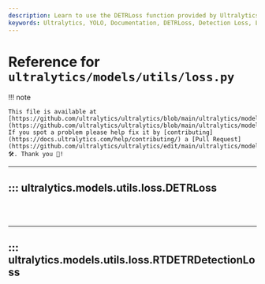 ```yaml
---
description: Learn to use the DETRLoss function provided by Ultralytics YOLO. Understand how to utilize loss in RTDETR detection models to improve accuracy.
keywords: Ultralytics, YOLO, Documentation, DETRLoss, Detection Loss, Loss function, DETR, RTDETR Detection Models
---
```


# Reference for `ultralytics/models/utils/loss.py`

!!! note

    This file is available at [https://github.com/ultralytics/ultralytics/blob/main/ultralytics/models/utils/loss.py](https://github.com/ultralytics/ultralytics/blob/main/ultralytics/models/utils/loss.py). If you spot a problem please help fix it by [contributing](https://docs.ultralytics.com/help/contributing/) a [Pull Request](https://github.com/ultralytics/ultralytics/edit/main/ultralytics/models/utils/loss.py) 🛠️. Thank you 🙏!

---
## ::: ultralytics.models.utils.loss.DETRLoss
<br><br>

---
## ::: ultralytics.models.utils.loss.RTDETRDetectionLoss
<br><br>
